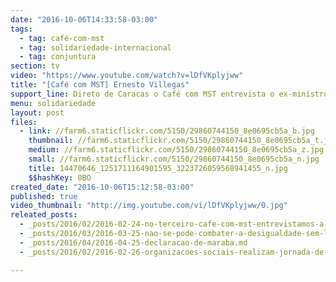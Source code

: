 ```yaml
---
date: "2016-10-06T14:33:58-03:00"
tags:
  - tag: café-com-mst
  - tag: solidariedade-internacional
  - tag: conjuntura
section: tv
video: "https://www.youtube.com/watch?v=lDfVKplyjww"
title: "[Café com MST] Ernesto Villegas"
support_line: Direto de Caracas o Café com MST entrevista o ex-ministro do poder popular das comunicações da Venezuela sobre a conjuntura no continente.
menu: solidariedade
layout: post
files:
  - link: //farm6.staticflickr.com/5150/29860744150_8e0695cb5a_b.jpg
    thumbnail: //farm6.staticflickr.com/5150/29860744150_8e0695cb5a_t.jpg
    medium: //farm6.staticflickr.com/5150/29860744150_8e0695cb5a_z.jpg
    small: //farm6.staticflickr.com/5150/29860744150_8e0695cb5a_n.jpg
    title: 14470646_1251711164901595_3223726059568941455_n.jpg
    $$hashKey: 0BO
created_date: "2016-10-06T15:12:58-03:00"
published: true
video_thumbnail: "http://img.youtube.com/vi/lDfVKplyjww/0.jpg"
releated_posts:
  - _posts/2016/02/2016-02-24-no-terceiro-cafe-com-mst-entrevistamos-a-professora-e-pesquisadora-ina-camargo.md
  - _posts/2016/03/2016-03-25-nao-se-pode-combater-a-desigualdade-sem-lutar-contra-os-ricos-analisa-jornalista-uruguaio.md
  - _posts/2016/04/2016-04-25-declaracao-de-maraba.md
  - _posts/2016/02/2016-02-26-organizacoes-sociais-realizam-jornada-de-solidariedade-com-a-venezuela.md

---
```

